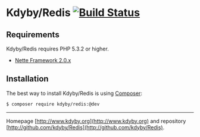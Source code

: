 Kdyby/Redis [![Build Status](https://secure.travis-ci.org/Kdyby/Redis.png?branch=master)](http://travis-ci.org/Kdyby/Redis)
===========================


Requirements
------------

Kdyby/Redis requires PHP 5.3.2 or higher.

- [Nette Framework 2.0.x](https://github.com/nette/nette)


Installation
------------

The best way to install Kdyby/Redis is using  [Composer](http://getcomposer.org/):

```sh
$ composer require kdyby/redis:@dev
```


-----

Homepage [http://www.kdyby.org](http://www.kdyby.org) and repository [http://github.com/kdyby/Redis](http://github.com/kdyby/Redis).
